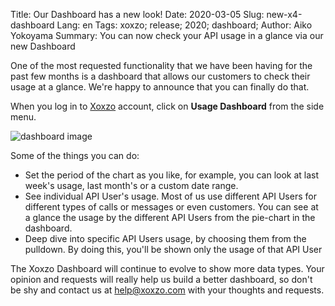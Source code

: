 Title: Our Dashboard has a new look!
Date: 2020-03-05
Slug: new-x4-dashboard
Lang: en
Tags: xoxzo; release; 2020; dashboard;
Author: Aiko Yokoyama
Summary: You can now check your API usage in a glance via our new Dashboard

One of the most requested functionality that we have been having for the past
few months is a dashboard that allows our customers to check their usage at a
glance. We're happy to announce that you can finally do that.

When you log in to [Xoxzo](https://www.xoxzo.com/en/) account, click on **Usage Dashboard** from the side menu.

![dashboard image](/images/dashboard_en.png)

Some of the things you can do:

- Set the period of the chart as you like, for example, you can look at last
  week's usage, last month's or a custom date range.
- See individual API User's usage. Most of us use different API Users for
  different types of calls or messages or even customers. You can see at a
  glance the usage by the different API Users from the pie-chart in the dashboard.
- Deep dive into specific API Users usage, by choosing them from the pulldown.
  By doing this, you'll be shown only the usage of that API User

The Xoxzo Dashboard will continue to evolve to show more data types. Your opinion and
requests will really help us build a better dashboard, so don't be shy and contact us
at help@xoxzo.com with your thoughts and requests.

